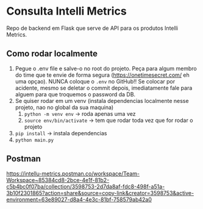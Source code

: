 # Consulta Intelli Metrics

Repo de backend em Flask que serve de API para os produtos Intelli Metrics.

## Como rodar localmente

1. Pegue o .env file e salve-o no root do projeto. Peça para algum membro do time que te envie de forma segura (https://onetimesecret.com/ eh uma opçao). NUNCA coloque o `.env` no GitHub!! Se colocar por acidente, mesmo se deletar o commit depois, imediatamente fale para alguem para que troquemos o password da DB.
2. Se quiser rodar em um venv (instala dependencias localmente nesse projeto, nao no global da sua maquina)
   1. `python -m venv env` -> roda apenas uma vez
   2. `source env/bin/activate` -> tem que rodar toda vez que for rodar o projeto
3. `pip install` -> instala dependencias
4. `python main.py`

## Postman
https://intellu-metrics.postman.co/workspace/Team-Workspace~85384cd8-2bce-4e1f-81b2-c5b4bc0f07ba/collection/3598753-2d7da8af-fdc8-498f-a51a-3b10f2301865?action=share&source=copy-link&creator=3598753&active-environment=63e89027-d8a4-4e3c-81bf-758579ab42a0